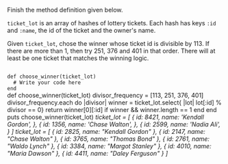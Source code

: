Finish the method definition given below.

`ticket_lot` is an array of hashes of lottery tickets. Each hash has keys `:id` and `:name`, the id of the ticket and the owner's name.

Given `ticket_lot`, chose the winner whose ticket id is divisible by 113. If there are more than 1, then try 251, 376 and 401 in that order. There will at least be one ticket that matches the winning logic.

<codeblock language="ruby" type="exercise" testMode="multipleInput">
<code>
def choose_winner(ticket_lot)
  # Write your code here
end
</code>

<solution>
def choose_winner(ticket_lot)
  divisor_frequency = [113, 251, 376, 401]
  divisor_frequency.each do |divisor|
    winner = ticket_lot.select{ |lot| lot[:id] % divisor == 0}
    return winner[0][:id] if winner && winner.length == 1
  end
end
</solution>

<testcases>
<caller>
puts choose_winner(ticket_lot)
</caller>
<testcase>
<i>
ticket_lot = [
  {
    id: 8421,
    name: 'Kendall Gordon',
  },
  {
    id: 1356,
    name: 'Chase Walton',
  },
  {
    id: 2599,
    name: 'Nadia Ali',
  }
]
</i>
</testcase>
<testcase>
<i>
ticket_lot = [
  {
    id: 2825,
    name: "Kendall Gordon"
  },
  {
    id: 2147,
    name: "Chase Walton"
  },
  {
    id: 3765,
    name: "Thomas Bond"
  },
  {
    id: 2761,
    name: "Waldo Lynch"
  },
  {
    id: 3384,
    name: "Margot Stanley"
  },
  {
    id: 4010,
    name: "Maria Dawson"
  },
  {
    id: 4411,
    name: "Daley Ferguson"
  }
]
</i>
</testcase>
</testcases>
</codeblock>